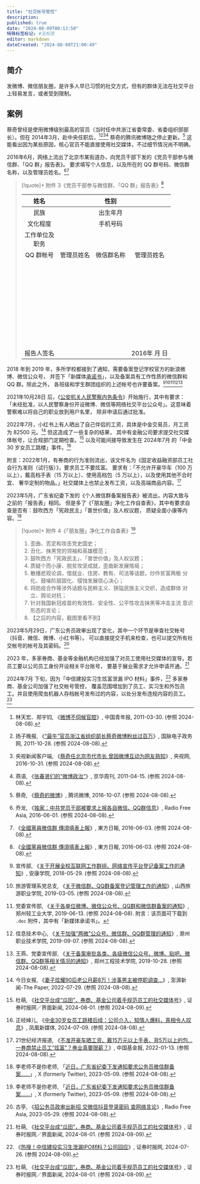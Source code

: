 ```yaml
---
title: "社交帐号管控"
description:
published: true
date: "2024-08-09T00:13:50"
特殊标签标记: #无标签
editor: markdown
dateCreated: "2024-08-08T21:00:49"
---
```


## 简介

发微博、微信朋友圈，是许多人早已习惯的社交方式，但有的群体无法在社交平台上轻易发言，或者受到限制。

## 案例

蔡奇曾经是使用微博级别最高的官员（当时任中共浙江省委常委、省委组织部部长）。但在 2014年3月，赴中央任职后，[^10330][^16355][^61030][^62399]
蔡奇的腾讯微博随之停止更新。[^abtoo] 这能看出因为某些原因，核心官员不能直接使用社交媒体，不过细节情况尚不明确。

[^10330]: 林天宏、郑宇钧, 《[微博不伺候官腔](https://web.archive.org/web/20110831075236/http://zqb.cyol.com/html/2011-03/30/nw.D110000zgqnb_20110330_2-09.htm)》, 中国青年报, 2011-03-30. (参照 2024-08-08).

[^16355]: 扬子晚报, 《[“最牛”官员浙江省组织部长蔡奇微博粉丝过百万](https://web.archive.org/web/20240808152402/https://www.echinagov.com/info/16355)》, 国脉电子政务网, 2011-10-28. (参照 2024-08-08).

[^61030]: 央视新闻客户端, 《[蔡奇任北京市代市长 曾因微博互动为网友熟知](https://web.archive.org/web/20240329143756/http://m.news.cctv.com/2016/10/30/ARTIvS95HH4pQutRa2VUafhi161030.shtml)》, 央视网, 2016-10-31. (参照 2024-08-08).

[^62399]: 燕语, 《[张春贤们的“微博政治”](https://web.archive.org/web/20240808152643/http://paper.people.com.cn/jhzk/html/2011-04/15/content_962399.htm)》, 京华周刊, 2011-04-15. (参照 2024-08-08).

[^abtoo]: 蔡奇, 《[蔡奇的微博](https://web.archive.org/web/20161007042722/http://t.qq.com/tabtoo)》, 腾讯微博, 2016-10-07. (参照 2024-08-08).

2016年6月，网络上流出了北京市某街道办，向党员干部下发的《党员干部参与微信群、「QQ 群」报告表》。
要求填写个人信息，以及所在的 QQ 群号码、微信群名称，以及管理员姓名。[^01645][^00178]

[^01645]: 乔龙, 《[独家：中共党员干部被要求上报各自微信、QQ群信息](https://web.archive.org/web/20201022215119/https://www.rfa.org/mandarin/yataibaodao/meiti/ql1-06012016101645.html)》, Radio Free Asia, 2016-06-01. (参照 2024-08-08).

[^00178]: 《[全國黨員微信群 傳須填表上報](https://web.archive.org/web/20240808135253/https://orientaldaily.on.cc/content/兩岸國際/odn-20160603-0603_00178_003/全國黨員微信群-傳須填表上報)》, 東方日報, 2016-06-03. (参照 2024-08-08).

> [!quote]+ 附件 3《党员干部参与微信群、「QQ 群」报告表》[^00178]
>
> |        姓名        |            |    性别    |              |
> | :----------------: | :--------: | :--------: | :----------: |
> |        民族        |            |  出生年月  |              |
> |      文化程度      |            |  手机号码  |              |
> | 工作单位及<br>职务 |            |            |              |
> |     QQ 群帐号      | 管理员姓名 | 微信群名称 |  管理员姓名  |
> | 　                 |            |            |              |
> | 　                 |            |            |              |
> | 　                 |            |            |              |
> | 　                 |            |            |              |
> | 　                 |            |            |              |
> | 　                 |            |            |              |
> | 　                 |            |            |              |
> | 　                 |            |            |              |
> | 　                 |            |            |              |
> |     报告人签名     |            |            | 2016年 月 日 |

2018 年到 2019 年，多所学校都接到了通知，需要备案登记学校官方的新浪微博、微信公众号，
并签下「新媒体[承诺书](/censorship/技术/clienthold.md#保证书的世界)」，以及备案具有工作性质的微信群和 QQ 群。除此之外，
各班级和学生群团组织的上述帐号也许要备案。[^30341][^1008][^99914][^51379][^36724]

[^30341]: 宣传部, 《[关于开展全校互联网工作群组、网络宣传平台登记备案工作的通知](https://web.archive.org/web/20240808143344/https://www.aku.edu.cn/info/1021/30341.htm)》, 安康学院, 2018-05-29. (参照 2024-08-08).

[^1008]: 旅游管理系党总支, 《[关于微信群、QQ群备案登记管理工作的通知](http://www.sxtvi.edu.cn/lyglx/info/1024/1008.htm)》, 山西旅游职业学院, 2019-03-05. (参照 2024-08-08).

[^99914]: 党委宣传部, 《[关于各单位微博、微信公众号、QQ群和微信群备案的通知](https://web.archive.org/web/20230518051158/http://bdx.zzuli.edu.cn/2019/0613/c15624a199914/page.htm)》, 郑州轻工业大学, 2019-06-13. (参照 2024-08-08). 附言：该页面可下载到 `.doc` 附件，其中有「新媒体承诺书」。

[^51379]: 信息技术中心, 《[关于加强“两微”公众号、微信群、QQ群管理的通知](https://web.archive.org/web/20240808143935/https://www.chzc.edu.cn/info/1024/51379.htm)》, 滁州职业技术学院, 2019-09-07. (参照 2024-08-08).

[^36724]: 王燕、党委宣传部, 《[关于备案审批各类、各级微信公众号、微博、贴吧、微信群、QQ群等相关情况的通知](https://web.archive.org/web/20240808142849/https://www.zzut.edu.cn/nr.jsp?urltype=news.NewsContentUrl&wbtreeid=1056&wbnewsid=36724)》, 郑州工程技术学院, 2019-10-28. (参照 2024-08-08).

2021年10月28日 后，《[公安机关人民警察内务条令](/rule/公安部/公安机关人民警察内务条令.md)》开始施行，其中有要求：
「未经批准，以人民警察身份开设微博、微信等网络社交平台公众号」。这意味着警察难以将自己的职业放到用户名里，
除非申请后通过批准。

2022年7月，小红书上有人晒出了自己伴侣的工资，具体是中金交易员，月工资为 82500 元。[^32354] 但这造成了一些复杂的结果，
其中有金融公司要求提交社交媒体帐号，让合规部门定期检查。[^75448]
以及可能间接导致发生在 2024年7月 的「中金 30 岁女员工跳楼」事件。[^YKuyO]

[^32354]: 今日女报, 《[妻子炫耀90后老公月薪8万！涉事男主被停职调查...](https://web.archive.org/web/20240808154325/https://www.thepaper.cn/newsDetail_forward_19232354)》, 澎湃新闻-The Paper, 2022-07-29. (参照 2024-08-08).

[^75448]: 杜萌, 《[社交平台成“瓜田”，券商、基金公司着手规范员工的社交媒体号](https://web.archive.org/web/20240801033852/http://www.stcn.com/article/detail/1275448.html)》, 证券时报网／界面新闻, 2024-08-01. (参照 2024-08-09).

[^YKuyO]: 正经婶儿, 《[中金30岁女员工跳楼后续：公司介入，知情人爆料，真相令人叹息](https://web.archive.org/web/20240711101609/https://news.ifeng.com/c/8b4eKTYKuyO)》, 凤凰新媒体, 2024-07-09. (参照 2024-08-08).

附言：2022年1月，有券商的行为准则流出，该文件名为《固定收益融资部员工社会行为准则（试行版）》，要求员工不要炫富。
要求有：「不允许开豪华车（100 万以上），戴高档手表（15 万以上）、使用高档包（5 万以上），以及使用其他不合时宜、
奢华定制的物品。」社交媒体上也禁止发布工资，以及高端商品内容。[^84415]

[^84415]: 21世纪经济报道, 《[不准开豪车晒工资、戴15万元以上手表、背5万以上的包…一券商禁止员工“炫富”？券业真要限薪？](https://web.archive.org/web/20240808155746/https://www.chnfund.com/article/AR2022011318513230884415)》, 中国基金报, 2022-01-13. (参照 2024-08-08).

2023年5月，广东省纪委下发的《个人微信群备案报告表》被流出，内容大致与之前的「报告表」相同。
但是多了《「朋友圈」净化工作自查表》，其中有要求自查是否有：鼓吹西方「宪政民主」「普世价值」及人权议题，
质疑全面小康等内容。[^15328]

[^15328]: 李老师不是你老师, 「[近日，广东省纪委下发通知要求公务员微信群备案……](https://web.archive.org/web/20240808141034/https://nitter.privacydev.net/whyyoutouzhele/status/1655883462828515328)」, X (formerly Twitter), 2023-05-09. (参照 2024-08-08).

> [!quote]+ 附件 4《「朋友圈」净化工作自查表》[^15328]
>
> 1.  歪曲、否定和攻击党史国史；
> 2.  丑化、抹黑党的领袖和英雄模范；
> 3.  鼓吹西方「宪政民主」、「普世价值」及人权议题；
> 4.  质疑个而小康、脱贫攻坚成就，歪曲新发展恪局；
> 5.  散播悲观论调，借就业、住房、教有、司法等话题，炒作贫富两极
>     分化、鼓噪阶层固化、侵蚀发展信心决心；
> 6.  将防疫合作等涉外话题与民粹主义、狭隘民族主义交织，造成群体
>     对立、舆论对抗；
> 7.  针对我国新冠疫苗的有效性、安全性、公平性攻击抹黑等冲击主流
>     意识形态的言论；
> 8.  【之后的内容，截图里看不到】

2023年5月29日，广东公务员政审出现了变化，其中一个环节是审查社交帐号（抖音、微信、微博、小红书等）。
可以直接提交手机来检查，也可以提交所有社交帐号的帐号及其密码。[^40534]

[^40534]: 古亭, 《[招公务员政审出新招 交微信抖音登录密码 查网络言论](https://web.archive.org/web/20230923190816/https://www.rfa.org/mandarin/yataibaodao/zhengzhi/gt2-05292023040534.html)》, Radio Free Asia, 2023-05-29. (参照 2024-08-08).

2023 年，多家券商、基金等金融机构已经加强了对员工使用社交媒体的宣导。若员工要以公司员工身份开设相关平台账号，
要基于展业需求才允许申请开通。[^75448]

2024年7月 下旬，因为「中信建投实习生炫富泄漏 IPO 材料」事件，[^70693] 多家券商、基金公司加强了社交帐号管控，
覆盖范围增加到了员工、实习生和外包员工。并且使用爬虫机器人存档帐号发布过的内容，以处分发布违规内容的员工。[^75448]

[^70693]: 《[热搜！中信建投实习生泄漏IPO材料？公司回应](https://web.archive.org/web/20240806054757/http://www.stcn.com/article/detail/1270693.html)》, 证券时报网, 2024-07-26. (参照 2024-08-09).

